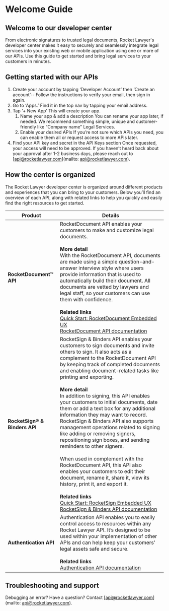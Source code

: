
Welcome Guide
=============

Welcome to our developer center
-------------------------------

From electronic signatures to trusted legal documents, Rocket Lawyer's developer center makes it easy to securely and seamlessly integrate legal services into your existing web or mobile application using one or more of our APIs. Use this guide to get started and bring legal services to your customers in minutes.

Getting started with our APIs
-----------------------------

1.  Create your account by tapping ‘Developer Account’ then ‘Create an account’--
    Follow the instructions to verify your email, then sign in again.
2.  Go to ‘Apps.’
    Find it in the top nav by tapping your email address.
3.  Tap ‘+ New App’
    This will create your app.
    1.  Name your app & add a description
        You can rename your app later, if needed. We recommend something simple, unique and customer-friendly like “Company name” Legal Services.
    2.  Enable your desired APIs
        If you’re not sure which APIs you need, you can enable them all or request access to more APIs later.
4.  Find your API key and secret in the API Keys section
    Once requested, your access will need to be approved. If you haven’t heard back about your approval after 1-2 business days, please reach out to [api@rocketlawyer.com](mailto: api@rocketlawyer.com).

How the center is organized
---------------------------

The Rocket Lawyer developer center is organized around different products and experiences that you can bring to your customers. Below you’ll find an overview of each API, along with related links to help you quickly and easily find the right resources to get started.

| Product                   | Details                                                                                                                                                                                                                                                                                                                                                                                                                                                                                                                                                                                                                                                                                                                                                                                                                                                                                                    |
|---------------------------|------------------------------------------------------------------------------------------------------------------------------------------------------------------------------------------------------------------------------------------------------------------------------------------------------------------------------------------------------------------------------------------------------------------------------------------------------------------------------------------------------------------------------------------------------------------------------------------------------------------------------------------------------------------------------------------------------------------------------------------------------------------------------------------------------------------------------------------------------------------------------------------------------------|
|    **RocketDocument™ API**    | RocketDocument API enables your customers to make and customize legal documents.<br /><br />**More detail**<br /> With the RocketDocument API, documents are made using a simple question-and-answer interview style where users provide information that is used to automatically build their document. All documents are vetted by lawyers and legal staff, so your customers can use them with confidence. <br /><br />**Related links**<br />  [Quick Start: RocketDocument Embedded UX](quick-start-rocketdoc-embedux.md) <br />[RocketDocument API documentation](../openapi/documentation.page.yaml)                                                                                                                                                                                                                                                                                                                                                                                                                          |
| **RocketSign® & Binders API** | RocketSign & Binders API enables your customers to sign documents and invite others to sign. It also acts as a complement to the RocketDocument API by keeping track of completed documents and enabling document-related tasks like printing and exporting.<br /><br />**More detail**<br /> In addition to signing, this API enables your customers to initial documents, date them or add a text box for any additional information they may want to record. RocketSign & Binders API also supports management operations related to signing like adding or removing signers, repositioning sign boxes, and sending reminders to other signers.<br /><br /> When used in complement with the RocketDocument API, this API also enables your customers to edit their document, rename it, share it, view its history, print it, and export it. <br /><br />**Related links**<br />  [Quick Start: RocketSign Embedded UX](quick-start-rocketsign-embedux.md) <br />[RocketSign & Binders API documentation](../openapi/sign.page.yaml) |
|     **Authentication API**    | Authentication API enables you to easily control access to resources within any Rocket Lawyer API. It’s designed to be used within your implementation of other APIs and can help keep your customers’ legal assets safe and secure.<br /><br />**Related links** <br /> [Authentication API documentation](../openapi/authentication.page.yaml)                                                                                                                                                                                                                                                                                                                                                                                                                                                                                                                                                                                                                      |
Troubleshooting and support
---------------------------

Debugging an error? Have a question? Contact [api@rocketlawyer.com](mailto: api@rocketlawyer.com).
